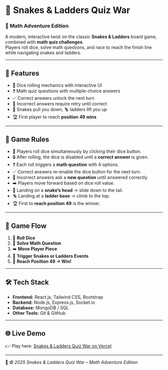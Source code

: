 # 🎲 Snakes & Ladders Quiz War  
### 🧮 Math Adventure Edition  

A modern, interactive twist on the classic **Snakes & Ladders** board game, combined with **math quiz challenges**.  
Players roll dice, solve math questions, and race to reach the finish line while navigating snakes and ladders.  

---

## 🚀 Features
- 🎲 Dice rolling mechanics with interactive UI  
- ❓ Math quiz questions with multiple-choice answers  
- ✅ Correct answers unlock the next turn  
- 🔄 Incorrect answers require retry until correct  
- 🐍 Snakes pull you down, 🪜 ladders lift you up  
- 🏆 First player to reach **position 49 wins**  

---

## 📜 Game Rules
- 🎲 Players roll dice simultaneously by clicking their dice button.  
- 🔒 After rolling, the dice is disabled until a **correct answer** is given.  
- ❓ Each roll triggers a **math question** with 4 options.  
- ✅ Correct answers re-enable the dice button for the next turn.  
- 🔄 Incorrect answers ask a **new question** until answered correctly.  
- ➡️ Players move forward based on dice roll value.  
- 🐍 Landing on a **snake’s head** → slide down to the tail.  
- 🪜 Landing at a **ladder base** → climb to the top.  
- 🏆 First to **reach position 49** is the winner.  

---

## 🔁 Game Flow
1. 🎲 **Roll Dice**  
2. 🧮 **Solve Math Question**  
3. ➡️ **Move Player Piece**  
4. 🎯 **Trigger Snakes or Ladders Events**  
5. 🏁 **Reach Position 49 → Win!**  

---

## 🛠️ Tech Stack
- **Frontend:** React.js, Tailwind CSS, Bootstrap  
- **Backend:** Node.js, Express.js, Socket.io  
- **Database:** MongoDB / SQL  
- **Other Tools:** Git & GitHub  

---

## 🌐 Live Demo
👉 Play here: [Snakes & Ladders Quiz War on Vercel]( https://snakes-and-ladders-quiz-war.vercel.app/)  

---

📌 *© 2025 Snakes & Ladders Quiz War – Math Adventure Edition*  
